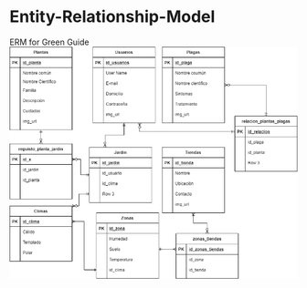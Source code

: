 # Entity-Relationship-Model
ERM for Green Guide
![](https://raw.githubusercontent.com/Green-Guide-utch/Entity-Relationship-Model/master/Untitled%20Diagram.png)
